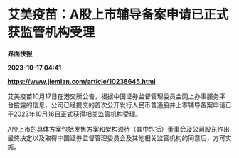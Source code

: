 # 艾美疫苗：A股上市辅导备案申请已正式获监管机构受理
**界面快报**

**2023-10-17 04:41**

**https://www.jiemian.com/article/10238645.html**

艾美疫苗10月17日在港交所公告，根据中国证券监督管理委员会网上办事服务平台披露的信息，公司已经提交的首次公开发行人民币普通股并上市辅导备案申请已于2023年10月16日正式获得相关监管机构受理。

A股上市的具体方案包括发售方案和架构须待（其中包括）董事会及公司股东作出最终决定以及取得中国证券监督管理委员会及其他相关监管机构的同意后，方可实施。